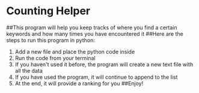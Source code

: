# Counting Helper
##This program will help you keep tracks of where you find a certain keywords and how many times you have encountered it 
##Here are the steps to run this program in python:
1. Add a new file and place the python code inside
2. Run the code from your terminal
3. If you haven't used it before, the program will create a new text file with all the data
4. If you have used the program, it will continue to append to the list
5. At the end, it will provide a ranking for you
##Enjoy!
